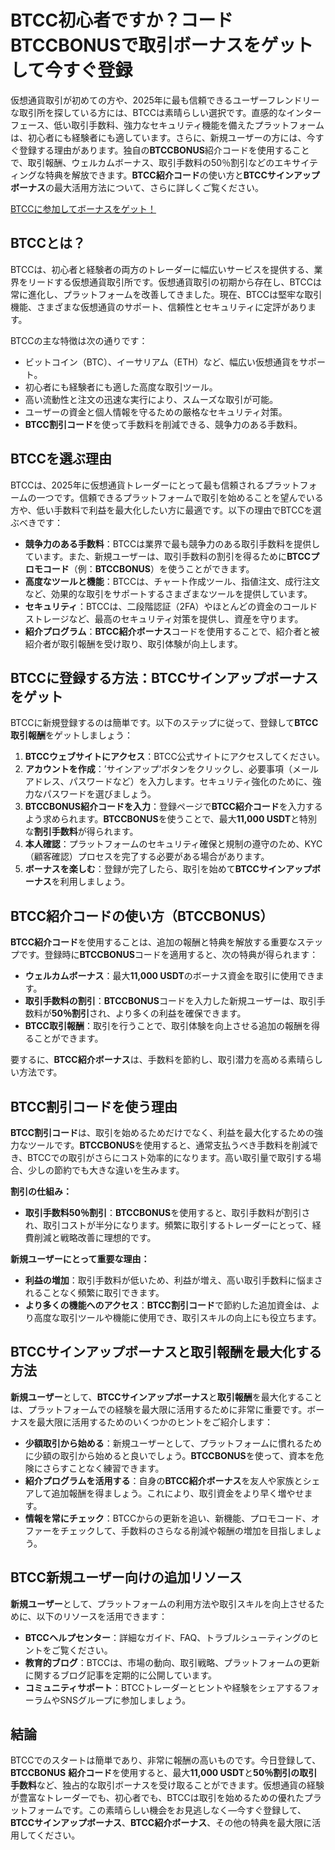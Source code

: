 <h1>BTCC初心者ですか？コードBTCCBONUSで取引ボーナスをゲットして今すぐ登録</h1>
<p>仮想通貨取引が初めての方や、2025年に最も信頼できるユーザーフレンドリーな取引所を探している方には、BTCCは素晴らしい選択です。直感的なインターフェース、低い取引手数料、強力なセキュリティ機能を備えたプラットフォームは、初心者にも経験者にも適しています。さらに、新規ユーザーの方には、今すぐ登録する理由があります。独自の<strong>BTCCBONUS</strong>紹介コードを使用することで、取引報酬、ウェルカムボーナス、取引手数料の50％割引などのエキサイティングな特典を解放できます。<strong>BTCC紹介コード</strong>の使い方と<strong>BTCCサインアップボーナス</strong>の最大活用方法について、さらに詳しくご覧ください。</p>
<a href="https://partner.btcc.com/us/c/BTCCBONUS/9303" target="_blank">BTCCに参加してボーナスをゲット！</a>

<h2>BTCCとは？</h2>
<p>BTCCは、初心者と経験者の両方のトレーダーに幅広いサービスを提供する、業界をリードする仮想通貨取引所です。仮想通貨取引の初期から存在し、BTCCは常に進化し、プラットフォームを改善してきました。現在、BTCCは堅牢な取引機能、さまざまな仮想通貨のサポート、信頼性とセキュリティに定評があります。</p>
<p>BTCCの主な特徴は次の通りです：</p>
<ul>
    <li>ビットコイン（BTC）、イーサリアム（ETH）など、幅広い仮想通貨をサポート。</li>
    <li>初心者にも経験者にも適した高度な取引ツール。</li>
    <li>高い流動性と注文の迅速な実行により、スムーズな取引が可能。</li>
    <li>ユーザーの資金と個人情報を守るための厳格なセキュリティ対策。</li>
    <li><strong>BTCC割引コード</strong>を使って手数料を削減できる、競争力のある手数料。</li>
</ul>

<h2>BTCCを選ぶ理由</h2>
<p>BTCCは、2025年に仮想通貨トレーダーにとって最も信頼されるプラットフォームの一つです。信頼できるプラットフォームで取引を始めることを望んでいる方や、低い手数料で利益を最大化したい方に最適です。以下の理由でBTCCを選ぶべきです：</p>
<ul>
    <li><strong>競争力のある手数料</strong>：BTCCは業界で最も競争力のある取引手数料を提供しています。また、新規ユーザーは、取引手数料の割引を得るために<strong>BTCCプロモコード</strong>（例：<strong>BTCCBONUS</strong>）を使うことができます。</li>
    <li><strong>高度なツールと機能</strong>：BTCCは、チャート作成ツール、指値注文、成行注文など、効果的な取引をサポートするさまざまなツールを提供しています。</li>
    <li><strong>セキュリティ</strong>：BTCCは、二段階認証（2FA）やほとんどの資金のコールドストレージなど、最高のセキュリティ対策を提供し、資産を守ります。</li>
    <li><strong>紹介プログラム</strong>：<strong>BTCC紹介ボーナス</strong>コードを使用することで、紹介者と被紹介者が取引報酬を受け取り、取引体験が向上します。</li>
</ul>

<h2>BTCCに登録する方法：BTCCサインアップボーナスをゲット</h2>
<p>BTCCに新規登録するのは簡単です。以下のステップに従って、登録して<strong>BTCC取引報酬</strong>をゲットしましょう：</p>
<ol>
    <li><strong>BTCCウェブサイトにアクセス</strong>：BTCC公式サイトにアクセスしてください。</li>
    <li><strong>アカウントを作成</strong>：’サインアップ’ボタンをクリックし、必要事項（メールアドレス、パスワードなど）を入力します。セキュリティ強化のために、強力なパスワードを選びましょう。</li>
    <li><strong>BTCCBONUS紹介コードを入力</strong>：登録ページで<strong>BTCC紹介コード</strong>を入力するよう求められます。<strong>BTCCBONUS</strong>を使うことで、最大<strong>11,000 USDT</strong>と特別な<strong>割引手数料</strong>が得られます。</li>
    <li><strong>本人確認</strong>：プラットフォームのセキュリティ確保と規制の遵守のため、KYC（顧客確認）プロセスを完了する必要がある場合があります。</li>
    <li><strong>ボーナスを楽しむ</strong>：登録が完了したら、取引を始めて<strong>BTCCサインアップボーナス</strong>を利用しましょう。</li>
</ol>

<h2>BTCC紹介コードの使い方（BTCCBONUS）</h2>
<p><strong>BTCC紹介コード</strong>を使用することは、追加の報酬と特典を解放する重要なステップです。登録時に<strong>BTCCBONUS</strong>コードを適用すると、次の特典が得られます：</p>
<ul>
    <li><strong>ウェルカムボーナス</strong>：最大<strong>11,000 USDT</strong>のボーナス資金を取引に使用できます。</li>
    <li><strong>取引手数料の割引</strong>：<strong>BTCCBONUS</strong>コードを入力した新規ユーザーは、取引手数料が<strong>50％割引</strong>され、より多くの利益を確保できます。</li>
    <li><strong>BTCC取引報酬</strong>：取引を行うことで、取引体験を向上させる追加の報酬を得ることができます。</li>
</ul>
<p>要するに、<strong>BTCC紹介ボーナス</strong>は、手数料を節約し、取引潜力を高める素晴らしい方法です。</p>

<h2>BTCC割引コードを使う理由</h2>
<p><strong>BTCC割引コード</strong>は、取引を始めるためだけでなく、利益を最大化するための強力なツールです。<strong>BTCCBONUS</strong>を使用すると、通常支払うべき手数料を削減でき、BTCCでの取引がさらにコスト効率的になります。高い取引量で取引する場合、少しの節約でも大きな違いを生みます。</p>
<p><strong>割引の仕組み：</strong></p>
<ul>
    <li><strong>取引手数料50％割引</strong>：<strong>BTCCBONUS</strong>を使用すると、取引手数料が割引され、取引コストが半分になります。頻繁に取引するトレーダーにとって、経費削減と戦略改善に理想的です。</li>
</ul>
<p><strong>新規ユーザーにとって重要な理由：</strong></p>
<ul>
    <li><strong>利益の増加</strong>：取引手数料が低いため、利益が増え、高い取引手数料に悩まされることなく頻繁に取引できます。</li>
    <li><strong>より多くの機能へのアクセス</strong>：<strong>BTCC割引コード</strong>で節約した追加資金は、より高度な取引ツールや機能に使用でき、取引スキルの向上にも役立ちます。</li>
</ul>
<h2>BTCCサインアップボーナスと取引報酬を最大化する方法</h2>
<p><strong>新規ユーザー</strong>として、<strong>BTCCサインアップボーナス</strong>と<strong>取引報酬</strong>を最大化することは、プラットフォームでの経験を最大限に活用するために非常に重要です。ボーナスを最大限に活用するためのいくつかのヒントをご紹介します：</p>
<ul>
    <li><strong>少額取引から始める</strong>：新規ユーザーとして、プラットフォームに慣れるために少額の取引から始めると良いでしょう。<strong>BTCCBONUS</strong>を使って、資本を危険にさらすことなく練習できます。</li>
    <li><strong>紹介プログラムを活用する</strong>：自身の<strong>BTCC紹介ボーナス</strong>を友人や家族とシェアして追加報酬を得ましょう。これにより、取引資金をより早く増やせます。</li>
    <li><strong>情報を常にチェック</strong>：BTCCからの更新を追い、新機能、プロモコード、オファーをチェックして、手数料のさらなる削減や報酬の増加を目指しましょう。</li>
</ul>

<h2>BTCC新規ユーザー向けの追加リソース</h2>
<p><strong>新規ユーザー</strong>として、プラットフォームの利用方法や取引スキルを向上させるために、以下のリソースを活用できます：</p>
<ul>
  <li><strong>BTCCヘルプセンター</strong>：詳細なガイド、FAQ、トラブルシューティングのヒントをご覧ください。</li>
  <li><strong>教育的ブログ</strong>：BTCCは、市場の動向、取引戦略、プラットフォームの更新に関するブログ記事を定期的に公開しています。</li>
  <li><strong>コミュニティサポート</strong>：BTCCトレーダーとヒントや経験をシェアするフォーラムやSNSグループに参加しましょう。</li>
</ul>
<h2>結論</h2>
<p>BTCCでのスタートは簡単であり、非常に報酬の高いものです。今日登録して、<strong>BTCCBONUS</strong> <strong>紹介コード</strong>を使用すると、最大<strong>11,000 USDT</strong>と<strong>50％割引の取引手数料</strong>など、独占的な取引ボーナスを受け取ることができます。仮想通貨の経験が豊富なトレーダーでも、初心者でも、BTCCは取引を始めるための優れたプラットフォームです。この素晴らしい機会をお見逃しなく—今すぐ登録して、<strong>BTCCサインアップボーナス</strong>、<strong>BTCC紹介ボーナス</strong>、その他の特典を最大限に活用してください。</p>
</body>
</html>
